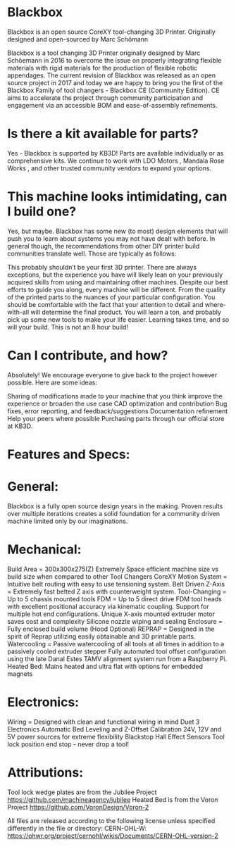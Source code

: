 # Blackbox
Blackbox is an open source CoreXY tool-changing 3D Printer. Originally designed and open-sourced by Marc Schömann

Blackbox is a tool changing 3D Printer originally designed by Marc Schöemann in 2016 to overcome the issue on properly integrating flexible materials with rigid materials for the production of flexible robotic appendages. The current revision of Blackbox was released as an open source project in 2017 and today we are happy to bring you the first of the Blackbox Family of tool changers - Blackbox CE (Community Edition). CE aims to accelerate the project through community participation and engagement via an accessible BOM and ease-of-assembly refinements.

# Is there a kit available for parts? 

Yes - Blackbox is supported by KB3D! Parts are available individually or as comprehensive kits. We continue to work with LDO Motors , Mandala Rose Works , and other trusted community vendors to expand your options.
 

# This machine looks intimidating, can I build one? 

Yes, but maybe. Blackbox has some new (to most) design elements that will push you to learn about systems you may not have dealt with before. In general though, the recommendations from other DIY printer build communities translate well. Those are typically as follows:

This probably shouldn’t be your first 3D printer. There are always exceptions, but the experience you have will likely lean on your previously acquired skills from using and maintaining other machines. 
Despite our best efforts to guide you along, every machine will be different. From the quality of the printed parts to the nuances of your particular configuration. You should be comfortable with the fact that your attention to detail and where-with-all will determine the final product.
You will learn a ton, and probably pick up some new tools to make your life easier. Learning takes time, and so will your build. This is not an 8 hour build!

# Can I contribute, and how?
 
Absolutely! We encourage everyone to give back to the project however possible. Here are some ideas:

Sharing of modifications made to your machine that you think improve the experience or broaden the use case 
CAD optimization and contribution 
Bug fixes, error reporting, and feedback/suggestions 
Documentation refinement
Help your peers where possible 
Purchasing parts through our official store at KB3D. 

# Features and Specs: 

# General: 
Blackbox is a fully open source design years in the making. Proven results over multiple iterations creates a solid foundation for a community driven machine limited only by our imaginations.

# Mechanical: 
Build Area = 300x300x275(Z)
Extremely Space efficient machine size vs build size when compared to other Tool Changers
CoreXY Motion System = Intuitive belt routing with easy to use tensioning system.
Belt Driven Z-Axis = Extremely fast belted Z axis with counterweight system.
Tool-Changing = Up to 5 chassis mounted tools
FDM = Up to 5 direct drive FDM tool heads with excellent positional accuracy via kinematic coupling. Support for multiple hot end configurations.
Unique X-axis mounted extruder motor saves cost and complexity
Silicone nozzle wiping and sealing
Enclosure = Fully enclosed build volume (Hood Optional)
REPRAP = Designed in the spirit of Reprap utilizing easily obtainable and 3D printable parts.
Watercooling = Passive watercooling of all tools at all times in addition to a passively cooled extruder stepper
Fully automated tool offset configuration using the late Danal Estes TAMV alignment system run from a Raspberry Pi.
Heated Bed: Mains heated and ultra flat with options for embedded magnets

# Electronics: 
Wiring = Designed with clean and functional wiring in mind
Duet 3 Electronics
Automatic Bed Leveling and Z-Offset Calibration
24V, 12V and 5V power sources for extreme flexibility
Blackstop Hall Effect Sensors
Tool lock position end stop - never drop a tool!


# Attributions:

Tool lock wedge plates are from the Jubilee Project https://github.com/machineagency/jubilee
Heated Bed is from the Voron Project https://github.com/VoronDesign/Voron-2


All files are released according to the following license unless specified differently in the file or directory: CERN-OHL-W: https://ohwr.org/project/cernohl/wikis/Documents/CERN-OHL-version-2

